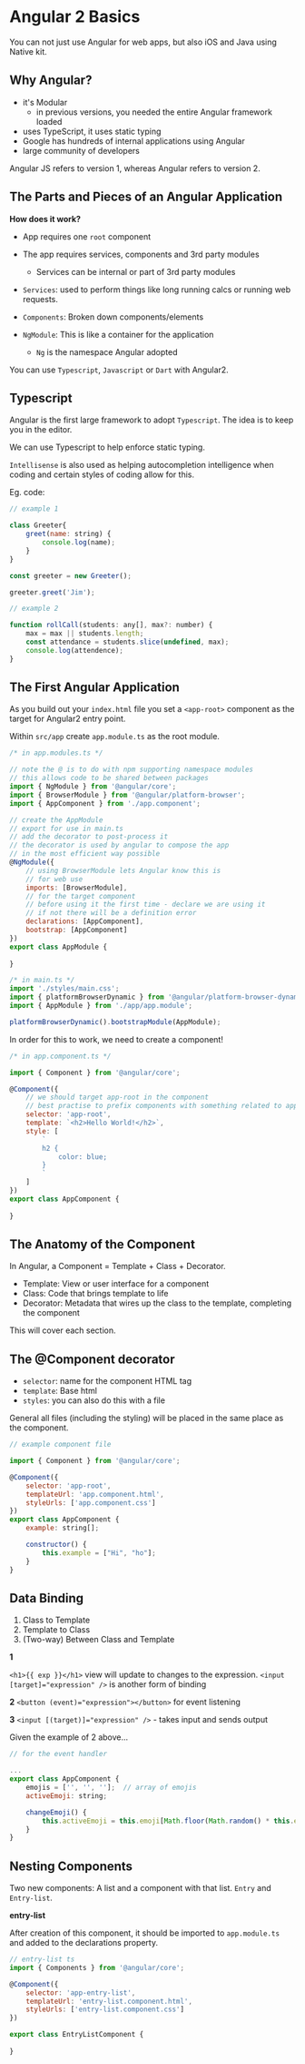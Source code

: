 # Angular 2 Basics

You can not just use Angular for web apps, but also iOS and Java using Native kit.

## Why Angular?

- it's Modular 
	- in previous versions, you needed the entire Angular framework loaded
- uses TypeScript, it uses static typing
- Google has hundreds of internal applications using Angular 
- large community of developers 

Angular JS refers to version 1, whereas Angular refers to version 2.

## The Parts and Pieces of an Angular Application

**How does it work?**

- App requires one `root` component
- The app requires services, components and 3rd party modules
	- Services can be internal or part of 3rd party modules

- `Services`: used to perform things like long running calcs or running web requests.
- `Components`: Broken down components/elements 
- `NgModule`: This is like a container for the application
	- `Ng` is the namespace Angular adopted

You can use `Typescript`, `Javascript` or `Dart` with Angular2.

## Typescript 

Angular is the first large framework to adopt `Typescript`. The idea is to keep you in the editor.

We can use Typescript to help enforce static typing.

`Intellisense` is also used as helping autocompletion intelligence when coding and certain styles of coding allow for this.

Eg. code:

```javascript 
// example 1 

class Greeter{
	greet(name: string) {
		console.log(name);
	}
}

const greeter = new Greeter();

greeter.greet('Jim');

// example 2

function rollCall(students: any[], max?: number) {
	max = max || students.length;
	const attendance = students.slice(undefined, max);
	console.log(attendence);
}
```

## The First Angular Application

As you build out your `index.html` file you set a `<app-root>` component as the target for Angular2 entry point.

Within `src/app` create `app.module.ts` as the root module.

```javascript
/* in app.modules.ts */

// note the @ is to do with npm supporting namespace modules
// this allows code to be shared between packages 
import { NgModule } from '@angular/core';
import { BrowserModule } from '@angular/platform-browser';
import { AppComponent } from './app.component';

// create the AppModule 
// export for use in main.ts 
// add the decorator to post-process it
// the decorator is used by angular to compose the app 
// in the most efficient way possible
@NgModule({
	// using BrowserModule lets Angular know this is 
	// for web use
	imports: [BrowserModule],
	// for the target component 
	// before using it the first time - declare we are using it
	// if not there will be a definition error
	declarations: [AppComponent],
	bootstrap: [AppComponent]
})
export class AppModule {
	
}

/* in main.ts */
import './styles/main.css';
import { platformBrowserDynamic } from '@angular/platform-browser-dynamic';
import { AppModule } from './app/app.module';

platformBrowserDynamic().bootstrapModule(AppModule);
```

 In order for this to work, we need to create a component!

```javascript 
/* in app.component.ts */

import { Component } from '@angular/core';

@Component({
	// we should target app-root in the component 
	// best practise to prefix components with something related to app eg app or another namespace convention
	selector: 'app-root',
	template: `<h2>Hello World!</h2>`,
	style: [
		`
		h2 {
			color: blue;
		}
		`
	]
})
export class AppComponent {
	
}
```

## The Anatomy of the Component 

In Angular, a Component = Template + Class + Decorator.

- Template: View or user interface for a component
- Class: Code that brings template to life 
- Decorator: Metadata that wires up the class to the template, completing the component 

This will cover each section.

## The @Component decorator 
- `selector`: name for the component HTML tag
- `template`: Base html 
- `styles`: you can also do this with a file

General all files (including the styling) will be placed in the same place as the component.

```javascript 
// example component file 

import { Component } from '@angular/core';

@Component({
	selector: 'app-root',
	templateUrl: 'app.component.html',
	styleUrls: ['app.component.css']
})
export class AppComponent {
	example: string[];

	constructor() {
		this.example = ["Hi", "ho"];
	}
}
```

## Data Binding

1. Class to Template 
2. Template to Class
3. (Two-way) Between Class and Template

**1**

`<h1>{{ exp }}</h1>` view will update to changes to the expression.
`<input [target]="expression" />` is another form of binding

**2**
`<button (event)="expression"></button>` for event listening

**3**
`<input [(target)]="expression" />` - takes input and sends output

Given the example of 2 above...

```javascript
// for the event handler 

...
export class AppComponent {
	emojis = ['', '', ''];	// array of emojis
	activeEmoji: string;

	changeEmoji() {
		this.activeEmoji = this.emoji[Math.floor(Math.random() * this.emoji.length)]
	}
}	
```

## Nesting Components

Two new components: A list and a component with that list. `Entry` and `Entry-list`.

**entry-list**

After creation of this component, it should be imported to `app.module.ts` and added to the declarations property.

```javascript  
// entry-list ts 
import { Components } from '@angular/core';

@Component({
	selector: 'app-entry-list',
	templateUrl: 'entry-list.component.html',
	styleUrls: ['entry-list.component.css']	
})

export class EntryListComponent {
	
}
```






